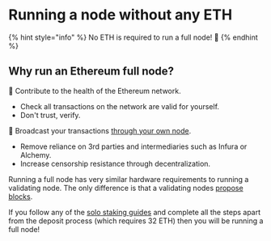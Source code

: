 # Running a node without any ETH

{% hint style="info" %}
No ETH is required to run a full node! 🥳
{% endhint %}

## Why run an Ethereum full node?

🍎 Contribute to the health of the Ethereum network.

* Check all transactions on the network are valid for yourself.
* Don't trust, verify.

📡 Broadcast your transactions [through your own node](../tutorials/rpc-endpoint.md).

* Remove reliance on 3rd parties and intermediaries such as Infura or Alchemy.
* Increase censorship resistance through decentralization.

Running a full node has very similar hardware requirements to running a validating node. The only difference is that a validating nodes [propose blocks](../staking-glossary.md#block-proposer).

If you follow any of the [solo staking guides](../tutorials/solo-staking-guides.md) and complete all the steps apart from the deposit process (which requires 32 ETH) then you will be running a full node!
